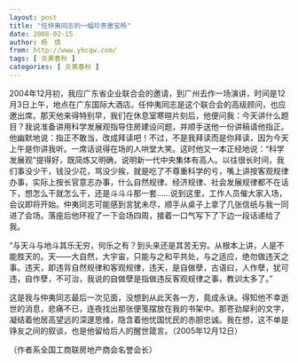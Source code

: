 ```yaml
---
layout: post
title: "任仲夷同志的一幅珍贵墨宝杨"
date: 2008-02-15
author: 杨　慎
from: http://www.yhcqw.com/
tags: [ 炎黄春秋 ]
categories: [ 炎黄春秋 ]
---
```





2004年12月初，我应广东省企业联合会的邀请，到广州去作一场演讲，时间是12月3日上午，地点在广东国际大酒店。任仲夷同志是这个联合会的高级顾问，也应邀出席。那天他来得特别早，我们在休息室寒暄片刻后，他便问我：今天讲什么题目？我说准备讲用科学发展观指导住房建设问题，并顺手送他一份讲稿请他指正。他幽默地说：指正不敢当，改成拜读吧！不过，不是我拜读而是你拜读，因为今天上午是你讲我听。一席话说得在场的人哄堂大笑。这时他又一本正经地说：“科学发展观”提得好，既简炼又明确，说明新一代中央集体有高人。以往很长时间，我们事没少干，钱没少花，骂没少挨，就是吃了不尊重科学的亏，嘴上讲按客观规律办事，实际上按长官意志办事，什么自然规律、经济规律、社会发展规律都不在话下，想怎么干就怎么干，还是斗斗斗那一套……说到这里，工作人员催大家入场，会议即将开始。仲夷同志可能感到言犹未尽，顺手从桌子上拿了几张信纸与我一同进了会场。落座后他环视了一下会场四周，接着一口气写下了下边一段话递给了我。


“与天斗与地斗其乐无穷，何乐之有？到头来还是其苦无穷。从根本上讲，人是不能胜天的。天——大自然，大宇宙，只能与之和平共处，与之适应，绝勿做违天之事。违天，即违背自然规律和客观规律，违天，是自做孽，古语曰，人作孽，犹可违，自作孽，不可治，我说的自做孽是指做违反客观规律之事，教训太多了。”


这是我与仲夷同志最后一次见面，没想到从此天各一方，竟成永诀。得知他不幸逝世的消息，悲痛不已，连夜找出那张便笺摆放在我的书架中。那苍劲犀利的文字，凝结着他居高望远的深邃思维，隐含着他忧国忧民的赤胆忠诚。我在想，这不单是铮友之间的叙谈，也是他留给后人的醒世箴言。（2005年12月12日）

（作者系全国工商联房地产商会名誉会长）


